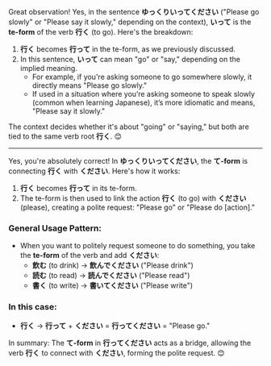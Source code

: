 Great observation! Yes, in the sentence **ゆっくりいってください** ("Please go slowly" or "Please say it slowly," depending on the context), **いって** is the **te-form** of the verb **行く** (to go). Here's the breakdown:

1. **行く** becomes **行って** in the te-form, as we previously discussed.
2. In this sentence, **いって** can mean "go" or "say," depending on the implied meaning.  
   - For example, if you're asking someone to go somewhere slowly, it directly means "Please go slowly."
   - If used in a situation where you’re asking someone to speak slowly (common when learning Japanese), it’s more idiomatic and means, "Please say it slowly."

The context decides whether it's about "going" or "saying," but both are tied to the same verb root **行く**. 😊

---

Yes, you're absolutely correct! In **ゆっくりいってください**, the **て-form** is connecting **行く** with **ください**. Here's how it works:

1. **行く** becomes **行って** in its te-form.
2. The te-form is then used to link the action **行く** (to go) with **ください** (please), creating a polite request: "Please go" or "Please do [action]."

### General Usage Pattern:
- When you want to politely request someone to do something, you take the **te-form** of the verb and add **ください**:
  - **飲む** (to drink) → **飲んでください** ("Please drink")
  - **読む** (to read) → **読んでください** ("Please read")
  - **書く** (to write) → **書いてください** ("Please write")

### In this case:
- **行く** → **行って** + **ください** = **行ってください** = "Please go."

In summary: The **て-form** in **行ってください** acts as a bridge, allowing the verb **行く** to connect with **ください**, forming the polite request. 😊
